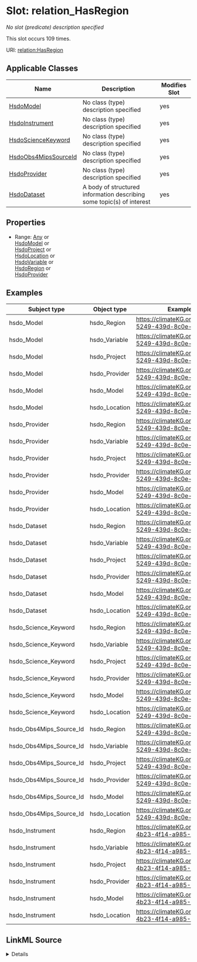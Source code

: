 

# Slot: relation_HasRegion


_No slot (predicate) description specified_






This slot occurs 109 times.


URI: [relation:HasRegion](http://relation.org/HasRegion)



<!-- no inheritance hierarchy -->





## Applicable Classes

| Name | Description | Modifies Slot |
| --- | --- | --- |
| [HsdoModel](../classes/HsdoModel.md) | No class (type) description specified |  yes  |
| [HsdoInstrument](../classes/HsdoInstrument.md) | No class (type) description specified |  yes  |
| [HsdoScienceKeyword](../classes/HsdoScienceKeyword.md) | No class (type) description specified |  yes  |
| [HsdoObs4MipsSourceId](../classes/HsdoObs4MipsSourceId.md) | No class (type) description specified |  yes  |
| [HsdoProvider](../classes/HsdoProvider.md) | No class (type) description specified |  yes  |
| [HsdoDataset](../classes/HsdoDataset.md) | A body of structured information describing some topic(s) of interest |  yes  |







## Properties

* Range: [Any](../classes/Any.md)&nbsp;or&nbsp;<br />[HsdoModel](../classes/HsdoModel.md)&nbsp;or&nbsp;<br />[HsdoProject](../classes/HsdoProject.md)&nbsp;or&nbsp;<br />[HsdoLocation](../classes/HsdoLocation.md)&nbsp;or&nbsp;<br />[HsdoVariable](../classes/HsdoVariable.md)&nbsp;or&nbsp;<br />[HsdoRegion](../classes/HsdoRegion.md)&nbsp;or&nbsp;<br />[HsdoProvider](../classes/HsdoProvider.md)






## Examples

| Subject type | Object type | Example subject | Example object | Occurrences |
| --- | --- | --- | --- | --- |
| hsdo_Model | hsdo_Region | https://climateKG.org/entity/2892e23f-5249-439d-8c0e-6c1d190b3beb | https://climateKG.org/entity/86163a89-c736-4f6a-a48e-a6ca7a1a06af | 5 |
| hsdo_Model | hsdo_Variable | https://climateKG.org/entity/2892e23f-5249-439d-8c0e-6c1d190b3beb | https://climateKG.org/entity/86163a89-c736-4f6a-a48e-a6ca7a1a06af | 5 |
| hsdo_Model | hsdo_Project | https://climateKG.org/entity/2892e23f-5249-439d-8c0e-6c1d190b3beb | https://climateKG.org/entity/86163a89-c736-4f6a-a48e-a6ca7a1a06af | 5 |
| hsdo_Model | hsdo_Provider | https://climateKG.org/entity/2892e23f-5249-439d-8c0e-6c1d190b3beb | https://climateKG.org/entity/86163a89-c736-4f6a-a48e-a6ca7a1a06af | 5 |
| hsdo_Model | hsdo_Model | https://climateKG.org/entity/2892e23f-5249-439d-8c0e-6c1d190b3beb | https://climateKG.org/entity/86163a89-c736-4f6a-a48e-a6ca7a1a06af | 5 |
| hsdo_Model | hsdo_Location | https://climateKG.org/entity/2892e23f-5249-439d-8c0e-6c1d190b3beb | https://climateKG.org/entity/86163a89-c736-4f6a-a48e-a6ca7a1a06af | 5 |
| hsdo_Provider | hsdo_Region | https://climateKG.org/entity/2892e23f-5249-439d-8c0e-6c1d190b3beb | https://climateKG.org/entity/86163a89-c736-4f6a-a48e-a6ca7a1a06af | 4 |
| hsdo_Provider | hsdo_Variable | https://climateKG.org/entity/2892e23f-5249-439d-8c0e-6c1d190b3beb | https://climateKG.org/entity/86163a89-c736-4f6a-a48e-a6ca7a1a06af | 3 |
| hsdo_Provider | hsdo_Project | https://climateKG.org/entity/2892e23f-5249-439d-8c0e-6c1d190b3beb | https://climateKG.org/entity/86163a89-c736-4f6a-a48e-a6ca7a1a06af | 3 |
| hsdo_Provider | hsdo_Provider | https://climateKG.org/entity/2892e23f-5249-439d-8c0e-6c1d190b3beb | https://climateKG.org/entity/86163a89-c736-4f6a-a48e-a6ca7a1a06af | 3 |
| hsdo_Provider | hsdo_Model | https://climateKG.org/entity/2892e23f-5249-439d-8c0e-6c1d190b3beb | https://climateKG.org/entity/86163a89-c736-4f6a-a48e-a6ca7a1a06af | 3 |
| hsdo_Provider | hsdo_Location | https://climateKG.org/entity/2892e23f-5249-439d-8c0e-6c1d190b3beb | https://climateKG.org/entity/86163a89-c736-4f6a-a48e-a6ca7a1a06af | 4 |
| hsdo_Dataset | hsdo_Region | https://climateKG.org/entity/2892e23f-5249-439d-8c0e-6c1d190b3beb | https://climateKG.org/entity/86163a89-c736-4f6a-a48e-a6ca7a1a06af | 109 |
| hsdo_Dataset | hsdo_Variable | https://climateKG.org/entity/2892e23f-5249-439d-8c0e-6c1d190b3beb | https://climateKG.org/entity/86163a89-c736-4f6a-a48e-a6ca7a1a06af | 78 |
| hsdo_Dataset | hsdo_Project | https://climateKG.org/entity/2892e23f-5249-439d-8c0e-6c1d190b3beb | https://climateKG.org/entity/86163a89-c736-4f6a-a48e-a6ca7a1a06af | 78 |
| hsdo_Dataset | hsdo_Provider | https://climateKG.org/entity/2892e23f-5249-439d-8c0e-6c1d190b3beb | https://climateKG.org/entity/86163a89-c736-4f6a-a48e-a6ca7a1a06af | 79 |
| hsdo_Dataset | hsdo_Model | https://climateKG.org/entity/2892e23f-5249-439d-8c0e-6c1d190b3beb | https://climateKG.org/entity/86163a89-c736-4f6a-a48e-a6ca7a1a06af | 78 |
| hsdo_Dataset | hsdo_Location | https://climateKG.org/entity/2892e23f-5249-439d-8c0e-6c1d190b3beb | https://climateKG.org/entity/86163a89-c736-4f6a-a48e-a6ca7a1a06af | 109 |
| hsdo_Science_Keyword | hsdo_Region | https://climateKG.org/entity/2892e23f-5249-439d-8c0e-6c1d190b3beb | https://climateKG.org/entity/86163a89-c736-4f6a-a48e-a6ca7a1a06af | 109 |
| hsdo_Science_Keyword | hsdo_Variable | https://climateKG.org/entity/2892e23f-5249-439d-8c0e-6c1d190b3beb | https://climateKG.org/entity/86163a89-c736-4f6a-a48e-a6ca7a1a06af | 78 |
| hsdo_Science_Keyword | hsdo_Project | https://climateKG.org/entity/2892e23f-5249-439d-8c0e-6c1d190b3beb | https://climateKG.org/entity/86163a89-c736-4f6a-a48e-a6ca7a1a06af | 78 |
| hsdo_Science_Keyword | hsdo_Provider | https://climateKG.org/entity/2892e23f-5249-439d-8c0e-6c1d190b3beb | https://climateKG.org/entity/86163a89-c736-4f6a-a48e-a6ca7a1a06af | 79 |
| hsdo_Science_Keyword | hsdo_Model | https://climateKG.org/entity/2892e23f-5249-439d-8c0e-6c1d190b3beb | https://climateKG.org/entity/86163a89-c736-4f6a-a48e-a6ca7a1a06af | 78 |
| hsdo_Science_Keyword | hsdo_Location | https://climateKG.org/entity/2892e23f-5249-439d-8c0e-6c1d190b3beb | https://climateKG.org/entity/86163a89-c736-4f6a-a48e-a6ca7a1a06af | 109 |
| hsdo_Obs4Mips_Source_Id | hsdo_Region | https://climateKG.org/entity/2892e23f-5249-439d-8c0e-6c1d190b3beb | https://climateKG.org/entity/86163a89-c736-4f6a-a48e-a6ca7a1a06af | 109 |
| hsdo_Obs4Mips_Source_Id | hsdo_Variable | https://climateKG.org/entity/2892e23f-5249-439d-8c0e-6c1d190b3beb | https://climateKG.org/entity/86163a89-c736-4f6a-a48e-a6ca7a1a06af | 78 |
| hsdo_Obs4Mips_Source_Id | hsdo_Project | https://climateKG.org/entity/2892e23f-5249-439d-8c0e-6c1d190b3beb | https://climateKG.org/entity/86163a89-c736-4f6a-a48e-a6ca7a1a06af | 78 |
| hsdo_Obs4Mips_Source_Id | hsdo_Provider | https://climateKG.org/entity/2892e23f-5249-439d-8c0e-6c1d190b3beb | https://climateKG.org/entity/86163a89-c736-4f6a-a48e-a6ca7a1a06af | 79 |
| hsdo_Obs4Mips_Source_Id | hsdo_Model | https://climateKG.org/entity/2892e23f-5249-439d-8c0e-6c1d190b3beb | https://climateKG.org/entity/86163a89-c736-4f6a-a48e-a6ca7a1a06af | 78 |
| hsdo_Obs4Mips_Source_Id | hsdo_Location | https://climateKG.org/entity/2892e23f-5249-439d-8c0e-6c1d190b3beb | https://climateKG.org/entity/86163a89-c736-4f6a-a48e-a6ca7a1a06af | 109 |
| hsdo_Instrument | hsdo_Region | https://climateKG.org/entity/aeec8336-4b23-4f14-a985-9ca0150f1afd | https://climateKG.org/entity/86163a89-c736-4f6a-a48e-a6ca7a1a06af | 1 |
| hsdo_Instrument | hsdo_Variable | https://climateKG.org/entity/aeec8336-4b23-4f14-a985-9ca0150f1afd | https://climateKG.org/entity/86163a89-c736-4f6a-a48e-a6ca7a1a06af | 1 |
| hsdo_Instrument | hsdo_Project | https://climateKG.org/entity/aeec8336-4b23-4f14-a985-9ca0150f1afd | https://climateKG.org/entity/86163a89-c736-4f6a-a48e-a6ca7a1a06af | 1 |
| hsdo_Instrument | hsdo_Provider | https://climateKG.org/entity/aeec8336-4b23-4f14-a985-9ca0150f1afd | https://climateKG.org/entity/86163a89-c736-4f6a-a48e-a6ca7a1a06af | 1 |
| hsdo_Instrument | hsdo_Model | https://climateKG.org/entity/aeec8336-4b23-4f14-a985-9ca0150f1afd | https://climateKG.org/entity/86163a89-c736-4f6a-a48e-a6ca7a1a06af | 1 |
| hsdo_Instrument | hsdo_Location | https://climateKG.org/entity/aeec8336-4b23-4f14-a985-9ca0150f1afd | https://climateKG.org/entity/86163a89-c736-4f6a-a48e-a6ca7a1a06af | 1 |




## LinkML Source

<details>

```yaml
name: relation_HasRegion
annotations:
  count:
    tag: count
    value: 109
description: No slot (predicate) description specified
examples:
- object:
    example_object: https://climateKG.org/entity/86163a89-c736-4f6a-a48e-a6ca7a1a06af
    example_object_type: hsdo_Region
    example_predicate: relation:HasRegion
    example_subject: https://climateKG.org/entity/2892e23f-5249-439d-8c0e-6c1d190b3beb
    example_subject_type: hsdo_Model
- object:
    example_object: https://climateKG.org/entity/86163a89-c736-4f6a-a48e-a6ca7a1a06af
    example_object_type: hsdo_Variable
    example_predicate: relation:HasRegion
    example_subject: https://climateKG.org/entity/2892e23f-5249-439d-8c0e-6c1d190b3beb
    example_subject_type: hsdo_Model
- object:
    example_object: https://climateKG.org/entity/86163a89-c736-4f6a-a48e-a6ca7a1a06af
    example_object_type: hsdo_Project
    example_predicate: relation:HasRegion
    example_subject: https://climateKG.org/entity/2892e23f-5249-439d-8c0e-6c1d190b3beb
    example_subject_type: hsdo_Model
- object:
    example_object: https://climateKG.org/entity/86163a89-c736-4f6a-a48e-a6ca7a1a06af
    example_object_type: hsdo_Provider
    example_predicate: relation:HasRegion
    example_subject: https://climateKG.org/entity/2892e23f-5249-439d-8c0e-6c1d190b3beb
    example_subject_type: hsdo_Model
- object:
    example_object: https://climateKG.org/entity/86163a89-c736-4f6a-a48e-a6ca7a1a06af
    example_object_type: hsdo_Model
    example_predicate: relation:HasRegion
    example_subject: https://climateKG.org/entity/2892e23f-5249-439d-8c0e-6c1d190b3beb
    example_subject_type: hsdo_Model
- object:
    example_object: https://climateKG.org/entity/86163a89-c736-4f6a-a48e-a6ca7a1a06af
    example_object_type: hsdo_Location
    example_predicate: relation:HasRegion
    example_subject: https://climateKG.org/entity/2892e23f-5249-439d-8c0e-6c1d190b3beb
    example_subject_type: hsdo_Model
- object:
    example_object: https://climateKG.org/entity/86163a89-c736-4f6a-a48e-a6ca7a1a06af
    example_object_type: hsdo_Region
    example_predicate: relation:HasRegion
    example_subject: https://climateKG.org/entity/2892e23f-5249-439d-8c0e-6c1d190b3beb
    example_subject_type: hsdo_Provider
- object:
    example_object: https://climateKG.org/entity/86163a89-c736-4f6a-a48e-a6ca7a1a06af
    example_object_type: hsdo_Variable
    example_predicate: relation:HasRegion
    example_subject: https://climateKG.org/entity/2892e23f-5249-439d-8c0e-6c1d190b3beb
    example_subject_type: hsdo_Provider
- object:
    example_object: https://climateKG.org/entity/86163a89-c736-4f6a-a48e-a6ca7a1a06af
    example_object_type: hsdo_Project
    example_predicate: relation:HasRegion
    example_subject: https://climateKG.org/entity/2892e23f-5249-439d-8c0e-6c1d190b3beb
    example_subject_type: hsdo_Provider
- object:
    example_object: https://climateKG.org/entity/86163a89-c736-4f6a-a48e-a6ca7a1a06af
    example_object_type: hsdo_Provider
    example_predicate: relation:HasRegion
    example_subject: https://climateKG.org/entity/2892e23f-5249-439d-8c0e-6c1d190b3beb
    example_subject_type: hsdo_Provider
- object:
    example_object: https://climateKG.org/entity/86163a89-c736-4f6a-a48e-a6ca7a1a06af
    example_object_type: hsdo_Model
    example_predicate: relation:HasRegion
    example_subject: https://climateKG.org/entity/2892e23f-5249-439d-8c0e-6c1d190b3beb
    example_subject_type: hsdo_Provider
- object:
    example_object: https://climateKG.org/entity/86163a89-c736-4f6a-a48e-a6ca7a1a06af
    example_object_type: hsdo_Location
    example_predicate: relation:HasRegion
    example_subject: https://climateKG.org/entity/2892e23f-5249-439d-8c0e-6c1d190b3beb
    example_subject_type: hsdo_Provider
- object:
    example_object: https://climateKG.org/entity/86163a89-c736-4f6a-a48e-a6ca7a1a06af
    example_object_type: hsdo_Region
    example_predicate: relation:HasRegion
    example_subject: https://climateKG.org/entity/2892e23f-5249-439d-8c0e-6c1d190b3beb
    example_subject_type: hsdo_Dataset
- object:
    example_object: https://climateKG.org/entity/86163a89-c736-4f6a-a48e-a6ca7a1a06af
    example_object_type: hsdo_Variable
    example_predicate: relation:HasRegion
    example_subject: https://climateKG.org/entity/2892e23f-5249-439d-8c0e-6c1d190b3beb
    example_subject_type: hsdo_Dataset
- object:
    example_object: https://climateKG.org/entity/86163a89-c736-4f6a-a48e-a6ca7a1a06af
    example_object_type: hsdo_Project
    example_predicate: relation:HasRegion
    example_subject: https://climateKG.org/entity/2892e23f-5249-439d-8c0e-6c1d190b3beb
    example_subject_type: hsdo_Dataset
- object:
    example_object: https://climateKG.org/entity/86163a89-c736-4f6a-a48e-a6ca7a1a06af
    example_object_type: hsdo_Provider
    example_predicate: relation:HasRegion
    example_subject: https://climateKG.org/entity/2892e23f-5249-439d-8c0e-6c1d190b3beb
    example_subject_type: hsdo_Dataset
- object:
    example_object: https://climateKG.org/entity/86163a89-c736-4f6a-a48e-a6ca7a1a06af
    example_object_type: hsdo_Model
    example_predicate: relation:HasRegion
    example_subject: https://climateKG.org/entity/2892e23f-5249-439d-8c0e-6c1d190b3beb
    example_subject_type: hsdo_Dataset
- object:
    example_object: https://climateKG.org/entity/86163a89-c736-4f6a-a48e-a6ca7a1a06af
    example_object_type: hsdo_Location
    example_predicate: relation:HasRegion
    example_subject: https://climateKG.org/entity/2892e23f-5249-439d-8c0e-6c1d190b3beb
    example_subject_type: hsdo_Dataset
- object:
    example_object: https://climateKG.org/entity/86163a89-c736-4f6a-a48e-a6ca7a1a06af
    example_object_type: hsdo_Region
    example_predicate: relation:HasRegion
    example_subject: https://climateKG.org/entity/2892e23f-5249-439d-8c0e-6c1d190b3beb
    example_subject_type: hsdo_Science_Keyword
- object:
    example_object: https://climateKG.org/entity/86163a89-c736-4f6a-a48e-a6ca7a1a06af
    example_object_type: hsdo_Variable
    example_predicate: relation:HasRegion
    example_subject: https://climateKG.org/entity/2892e23f-5249-439d-8c0e-6c1d190b3beb
    example_subject_type: hsdo_Science_Keyword
- object:
    example_object: https://climateKG.org/entity/86163a89-c736-4f6a-a48e-a6ca7a1a06af
    example_object_type: hsdo_Project
    example_predicate: relation:HasRegion
    example_subject: https://climateKG.org/entity/2892e23f-5249-439d-8c0e-6c1d190b3beb
    example_subject_type: hsdo_Science_Keyword
- object:
    example_object: https://climateKG.org/entity/86163a89-c736-4f6a-a48e-a6ca7a1a06af
    example_object_type: hsdo_Provider
    example_predicate: relation:HasRegion
    example_subject: https://climateKG.org/entity/2892e23f-5249-439d-8c0e-6c1d190b3beb
    example_subject_type: hsdo_Science_Keyword
- object:
    example_object: https://climateKG.org/entity/86163a89-c736-4f6a-a48e-a6ca7a1a06af
    example_object_type: hsdo_Model
    example_predicate: relation:HasRegion
    example_subject: https://climateKG.org/entity/2892e23f-5249-439d-8c0e-6c1d190b3beb
    example_subject_type: hsdo_Science_Keyword
- object:
    example_object: https://climateKG.org/entity/86163a89-c736-4f6a-a48e-a6ca7a1a06af
    example_object_type: hsdo_Location
    example_predicate: relation:HasRegion
    example_subject: https://climateKG.org/entity/2892e23f-5249-439d-8c0e-6c1d190b3beb
    example_subject_type: hsdo_Science_Keyword
- object:
    example_object: https://climateKG.org/entity/86163a89-c736-4f6a-a48e-a6ca7a1a06af
    example_object_type: hsdo_Region
    example_predicate: relation:HasRegion
    example_subject: https://climateKG.org/entity/2892e23f-5249-439d-8c0e-6c1d190b3beb
    example_subject_type: hsdo_Obs4Mips_Source_Id
- object:
    example_object: https://climateKG.org/entity/86163a89-c736-4f6a-a48e-a6ca7a1a06af
    example_object_type: hsdo_Variable
    example_predicate: relation:HasRegion
    example_subject: https://climateKG.org/entity/2892e23f-5249-439d-8c0e-6c1d190b3beb
    example_subject_type: hsdo_Obs4Mips_Source_Id
- object:
    example_object: https://climateKG.org/entity/86163a89-c736-4f6a-a48e-a6ca7a1a06af
    example_object_type: hsdo_Project
    example_predicate: relation:HasRegion
    example_subject: https://climateKG.org/entity/2892e23f-5249-439d-8c0e-6c1d190b3beb
    example_subject_type: hsdo_Obs4Mips_Source_Id
- object:
    example_object: https://climateKG.org/entity/86163a89-c736-4f6a-a48e-a6ca7a1a06af
    example_object_type: hsdo_Provider
    example_predicate: relation:HasRegion
    example_subject: https://climateKG.org/entity/2892e23f-5249-439d-8c0e-6c1d190b3beb
    example_subject_type: hsdo_Obs4Mips_Source_Id
- object:
    example_object: https://climateKG.org/entity/86163a89-c736-4f6a-a48e-a6ca7a1a06af
    example_object_type: hsdo_Model
    example_predicate: relation:HasRegion
    example_subject: https://climateKG.org/entity/2892e23f-5249-439d-8c0e-6c1d190b3beb
    example_subject_type: hsdo_Obs4Mips_Source_Id
- object:
    example_object: https://climateKG.org/entity/86163a89-c736-4f6a-a48e-a6ca7a1a06af
    example_object_type: hsdo_Location
    example_predicate: relation:HasRegion
    example_subject: https://climateKG.org/entity/2892e23f-5249-439d-8c0e-6c1d190b3beb
    example_subject_type: hsdo_Obs4Mips_Source_Id
- object:
    example_object: https://climateKG.org/entity/86163a89-c736-4f6a-a48e-a6ca7a1a06af
    example_object_type: hsdo_Region
    example_predicate: relation:HasRegion
    example_subject: https://climateKG.org/entity/aeec8336-4b23-4f14-a985-9ca0150f1afd
    example_subject_type: hsdo_Instrument
- object:
    example_object: https://climateKG.org/entity/86163a89-c736-4f6a-a48e-a6ca7a1a06af
    example_object_type: hsdo_Variable
    example_predicate: relation:HasRegion
    example_subject: https://climateKG.org/entity/aeec8336-4b23-4f14-a985-9ca0150f1afd
    example_subject_type: hsdo_Instrument
- object:
    example_object: https://climateKG.org/entity/86163a89-c736-4f6a-a48e-a6ca7a1a06af
    example_object_type: hsdo_Project
    example_predicate: relation:HasRegion
    example_subject: https://climateKG.org/entity/aeec8336-4b23-4f14-a985-9ca0150f1afd
    example_subject_type: hsdo_Instrument
- object:
    example_object: https://climateKG.org/entity/86163a89-c736-4f6a-a48e-a6ca7a1a06af
    example_object_type: hsdo_Provider
    example_predicate: relation:HasRegion
    example_subject: https://climateKG.org/entity/aeec8336-4b23-4f14-a985-9ca0150f1afd
    example_subject_type: hsdo_Instrument
- object:
    example_object: https://climateKG.org/entity/86163a89-c736-4f6a-a48e-a6ca7a1a06af
    example_object_type: hsdo_Model
    example_predicate: relation:HasRegion
    example_subject: https://climateKG.org/entity/aeec8336-4b23-4f14-a985-9ca0150f1afd
    example_subject_type: hsdo_Instrument
- object:
    example_object: https://climateKG.org/entity/86163a89-c736-4f6a-a48e-a6ca7a1a06af
    example_object_type: hsdo_Location
    example_predicate: relation:HasRegion
    example_subject: https://climateKG.org/entity/aeec8336-4b23-4f14-a985-9ca0150f1afd
    example_subject_type: hsdo_Instrument
from_schema: dream-kg
rank: 1000
slot_uri: relation:HasRegion
alias: relation_HasRegion
domain_of:
- hsdo_Dataset
- hsdo_Instrument
- hsdo_Model
- hsdo_Obs4Mips_Source_Id
- hsdo_Provider
- hsdo_Science_Keyword
range: Any
any_of:
- range: hsdo_Model
- range: hsdo_Project
- range: hsdo_Location
- range: hsdo_Variable
- range: hsdo_Region
- range: hsdo_Provider

```
</details>
